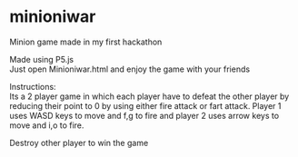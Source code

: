 # minioniwar
Minion game made in my first hackathon

Made using P5.js  
Just open Minioniwar.html and enjoy the game with your friends

Instructions:  
Its a 2 player game in which each player have to defeat the other player by reducing their point to 0 by using either fire attack or fart attack.
Player 1 uses WASD keys to move and f,g to fire and player 2 uses arrow keys to move and i,o to fire.

Destroy other player to win the game
